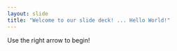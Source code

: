 ```yaml
---
layout: slide
title: "Welcome to our slide deck! ... Hello World!"
---
```


Use the right arrow to begin!
